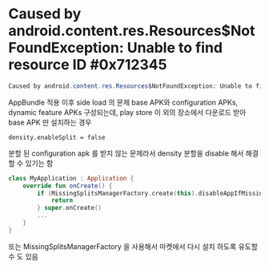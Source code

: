 

# Caused by android.content.res.Resources$NotFoundException: Unable to find resource ID #0x712345


```java
Caused by android.content.res.Resources$NotFoundException: Unable to find resource ID #0x712345
```



AppBundle 적용 이후 side load 의 문제
base APK와 configuration APKs, dynamic feature APKs 구성되는데, play store 이 외의 장소에서 다운로드 받아 base APK 만 설치하는 경우

```
density.enableSplit = false
```
분할 된 configuration apk 를 받지 않는 문제라서 density 분할을 disable 해서 해결할 수 있기는 함

```kotlin
class MyApplication : Application {  
    override fun onCreate() {  
        if (MissingSplitsManagerFactory.create(this).disableAppIfMissingRequiredSplits()) {  
            return  
        } super.onCreate()  
        ...  
    }  
}
```
또는 MissingSplitsManagerFactory 을 사용해서 마켓에서 다시 설치 하도록 유도할 수 도 있음

<!--stackedit_data:
eyJoaXN0b3J5IjpbMTExMjQzNTQyNSwtMTI5MDA3NTE5NywxOD
UxODY4Nzc1LDczMDk5ODExNl19
-->